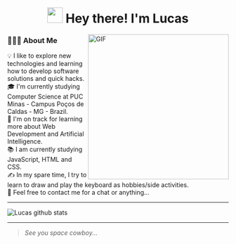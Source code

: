 <p align="center"> <h1 align="center"> <img src="https://media.giphy.com/media/hvRJCLFzcasrR4ia7z/giphy.gif" width="35px"> Hey there! I'm Lucas</h1> </p>


<img align="right" alt="GIF" src="https://64.media.tumblr.com/0db54d53e5a8e374ad13a4162e69093b/tumblr_mf5v1uX4Pn1rlzw9do1_500.gif" width="320" height="330" />

### 👨🏻‍💻 About Me

💡 I like to explore new technologies and learning how to develop software solutions and quick hacks.\
🎓 I'm currently studying Computer Science at PUC Minas - Campus Poços de Caldas - MG - Brazil.\
🌱 I'm on track for learning more about Web Development and Artificial Intelligence.\
📚 I am currently studying JavaScript, HTML and CSS.\
✍️ In my spare time, I try to learn to draw and play the keyboard as hobbies/side activities.\
💬 Feel free to contact me for a chat or anything...
___
![Lucas github stats](https://github-readme-stats.vercel.app/api?username=lucasspaiva&show_icons=true&theme=onedark) 
___
> *See you space cowboy...*
